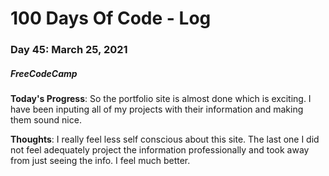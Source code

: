 # 100 Days Of Code - Log
### Day 45: March 25, 2021
##### FreeCodeCamp 

**Today's Progress**: So the portfolio site is almost done which is exciting. I have been inputing all of my projects with their information and making them sound nice.    

**Thoughts**: I really feel less self conscious about this site. The last one I did not feel adequately project the information professionally and took away from just seeing the info. I feel much better.